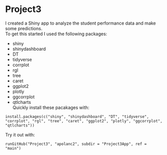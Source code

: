 # Project3
I created a Shiny app to analyze the student performance data and make some predictions.  
To get this started I used the following packages:    
  - shiny  
  - shinydashboard
  - DT  
  - tidyverse  
  - corrplot  
  - rgl  
  - tree  
  - caret  
  - ggplot2  
  - plotly  
  - ggcorrplot  
  - qtlcharts    
Quickly install these pacakages with:   
 ```
 install.packages(c("shiny", "shinydashboard", "DT", "tidyverse", "corrplot", "rgl", "tree", "caret", "ggplot2", "plotly", "ggcorrplot", "qtlcharts"))
 ```
 
Try it out with:   
```
runGitHub("Project3", "apolanc2", subdir = "Project3App", ref = "main")
```
